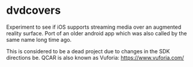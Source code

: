 # dvdcovers
Experiment to see if iOS supports streaming media over an augmented reality surface. Port of an older android app which was also called by the same name long time ago.

This is considered to be a dead project due to changes in the SDK directions be. QCAR is also known as Vuforia: https://www.vuforia.com/
